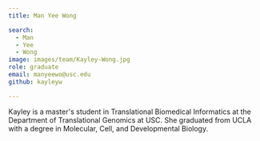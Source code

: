 ```yaml
---
title: Man Yee Wong

search:
  - Man
  - Yee
  - Wong
image: images/team/Kayley-Wong.jpg
role: graduate
email: manyeewo@usc.edu
github: kayleyw

---
```


Kayley is a master's student in Translational Biomedical Informatics at the Department of Translational Genomics at USC. She graduated from UCLA with a degree in Molecular, Cell, and Developmental Biology.